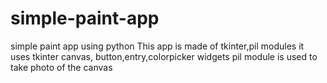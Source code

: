 # simple-paint-app
simple paint app using python
This app is made of tkinter,pil modules 
it uses tkinter canvas, button,entry,colorpicker widgets
pil module is used to take photo of the canvas
